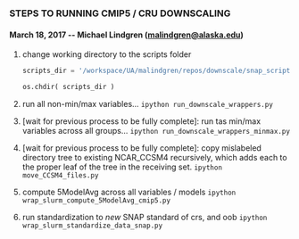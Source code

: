 ### STEPS TO RUNNING CMIP5 / CRU DOWNSCALING
#### March 18, 2017 -- Michael Lindgren (malindgren@alaska.edu)

1. change working directory to the scripts folder
	```python
	scripts_dir = '/workspace/UA/malindgren/repos/downscale/snap_scripts/downscaling_v2'

	os.chdir( scripts_dir )
	```
2. run all non-min/max variables...
	`ipython run_downscale_wrappers.py`

3. [wait for previous process to be fully complete]:
	run tas min/max variables across all groups...
	`ipython run_downscale_wrappers_minmax.py`

4. [wait for previous process to be fully complete]:
	copy mislabeled directory tree to existing NCAR_CCSM4
	recursively, which adds each to the proper leaf of the 
	tree in the receiving set.
	`ipython move_CCSM4_files.py`

5. compute 5ModelAvg across all variables / models
	`ipython wrap_slurm_compute_5ModelAvg_cmip5.py`

6. run standardization to *new* SNAP standard of crs, and oob
	`ipython wrap_slurm_standardize_data_snap.py`

